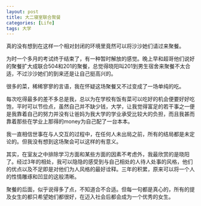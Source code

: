 ```yaml
---
layout: post
title: 大二寝室联合聚餐
categories: [Life]
tags: 大学
---
```


真的没有想到在这样一个相对封闭的环境里竟然可以将沙沙她们请过来聚餐。

为时一个多月的考试终于结束了，有一种暂时解放的感觉。晚上早和超哥他们说好的聚餐扩大成联合504和201的聚餐，总觉得晓阳叫201到男生宿舍来聚餐不太合适，不过沙沙她们的到来还是让自己挺高兴的。

很多的菜，稀稀寥寥的言语，我在怀疑这场聚餐又不过变成了一场单纯的吃。

每次吃得最多的差不多总是我，总以为在学校有饭有菜可以吃好的机会便要好好吃饱，平时可以节俭点，虽然自己并不缺少钱，大学，让我觉得富足的若干事之一便是我靠着自己的努力并没有让爸妈为我大学的学业承受比较大的负担，而且我甚而靠着那些在学业上那得的money为自己配了一台本本。

我一直相信世事在与人交互的过程中，在任何人未出局之前，所有的结局都是未定论的。但我没有想到这场聚会可以这样的有意义。

其实，在室友之中排除学习方面和某些方面的因素不考虑外，我最欣赏的是晓阳了。经过3年的相处，我可以隐隐的感受到与自己相处的人待人处事的风格，他们的优点以及不足即是对他们为人风格的最好诠释。三年的积累，原来可以将一个人的性情雕琢和凹显的这般清晰。

聚餐的后面，似乎说得多了点，不知道合不合适。但每一句都是真心的，所有的提及女生的都只希望她们都很好，在迈入社会后都会成为一个优秀的女生。
